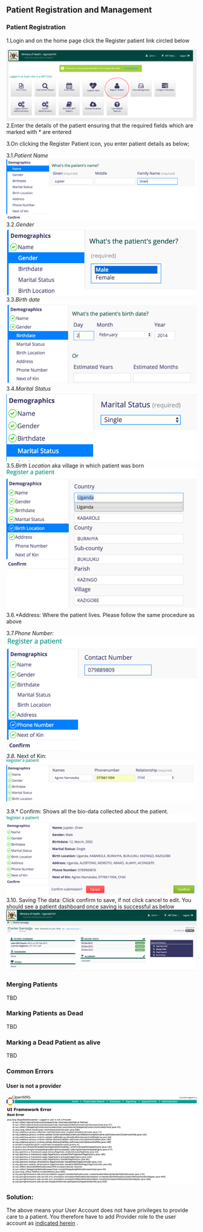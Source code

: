 ## Patient Registration and Management 
### Patient Registration 
1.Login and on the home page click the Register patient link circled below

![Register Patient Link](images/register_patient_link.png)
2.Enter the details of the patient ensuring that the required fields which are marked with * are entered

3.On clicking the Register Patient icon, you enter patient details as below;

3.1.*Patient Name*![PatientName](images/name.png)
3.2.*Gender* ![Gender](images/gender.png)
3.3.*Birth date* ![Birthdate](images/birth_date.png)
 3.4.*Marital Status*![Marital Status](images/marital_status.png)
 3.5.*Birth Location* aka village in which patient was born![birthlocation](images/birth_location.png)
 3.6.*Address: Where the patient lives. Please follow the same procedure as above
 
3.7.*Phone Number: ![phone number](images/phone_number.png)
3.8.* Next of Kin: ![Next of Kin](images/next_of_kin.png)

3.9.* Confirm: Shows all the bio-data collected about the patient.![Confirm](images/confirmation.png)
3.10. Saving The data: Click confirm to save, if not click cancel to edit. You should see a patient dashboard once saving is successful as below ![](images/patient_dashboard.png)

### Merging Patients 
TBD 
### Marking Patients as Dead 
TBD 
### Marking a Dead Patient as alive 
TBD 
### Common Errors 
#### User is not a provider
![User Not Provider Error](images/logged_in_user_not_provider.png)

### Solution:
The above means your User Account does not have privileges to provide care to a patient. You therefore have to add Provider role to the user account as [indicated herein](making_an_existing_user_a_provider.md) .
